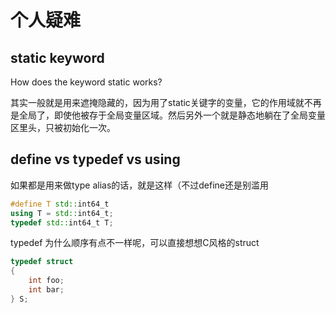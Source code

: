 # 个人疑难

## static keyword

How does the keyword static works?

其实一般就是用来遮掩隐藏的，因为用了static关键字的变量，它的作用域就不再是全局了，即使他被存于全局变量区域。然后另外一个就是静态地躺在了全局变量区里头，只被初始化一次。

## define vs typedef vs using

如果都是用来做type alias的话，就是这样（不过define还是别滥用

``` cpp
#define T std::int64_t
using T = std::int64_t;
typedef std::int64_t T;
```

typedef 为什么顺序有点不一样呢，可以直接想想C风格的struct

``` c
typedef struct 
{
    int foo;
    int bar;
} S;
```
